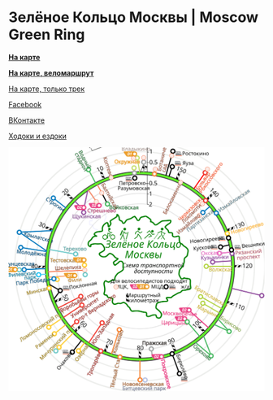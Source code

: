 # Зелёное Кольцо Москвы | Moscow Green Ring #

**[На карте](маршрут)**

**[На карте, веломаршрут](веломаршрут)**

[На карте, только трек](https://nakarte.me/#m=11/55.71686/37.66525&l=O&nktu=https%3A%2F%2Fraw.githubusercontent.com%2Favsovetov%2Fmgr%2Fmaster%2FMGR.kml)

[Facebook](https://www.facebook.com/groups/415558512150007)

[ВКонтакте](https://vk.com/club179530397)

[Ходоки и ездоки](zkm-champs.md)

![Транспортная доступность](zkm-transport-map.svg)
